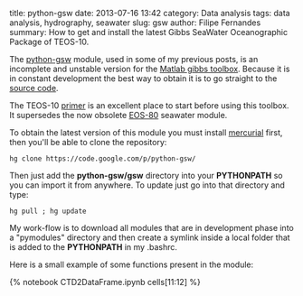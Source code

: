 title: python-gsw
date:  2013-07-16 13:42
category: Data analysis
tags: data analysis, hydrography, seawater
slug: gsw
author: Filipe Fernandes
summary: How to get and install the latest Gibbs SeaWater Oceanographic Package of TEOS-10.


The [python-gsw](http://code.google.com/p/python-gsw/) module, used in some of
my previous posts, is an incomplete and unstable version for the
[Matlab gibbs toolbox](http://www.teos-10.org/software.htm#1).  Because it is
in constant development the best way to obtain it is to go straight to the
[source code](http://code.google.com/p/python-gsw/source/browse/).

The TEOS-10 [primer](http://www.teos-10.org/pubs/TEOS-10_Primer.pdf) is an
excellent place to start before using this toolbox.  It supersedes the now
obsolete [EOS-80](http://code.google.com/p/python-seawater/) seawater module.

To obtain the latest version of this module you must install [mercurial](http://mercurial.selenic.com/) first, then you'll be able to clone the
repository:

    hg clone https://code.google.com/p/python-gsw/

Then just add the **python-gsw/gsw** directory into your **PYTHONPATH** so you
can import it from anywhere.  To update just go into that directory and type:

    hg pull ; hg update

My work-flow is to download all modules that are in development phase into a
"pymodules" directory and then create a symlink inside a local folder that is
added to the **PYTHONPATH** in my .bashrc.

Here is a small example of some functions present in the module:

{% notebook CTD2DataFrame.ipynb cells[11:12] %}
